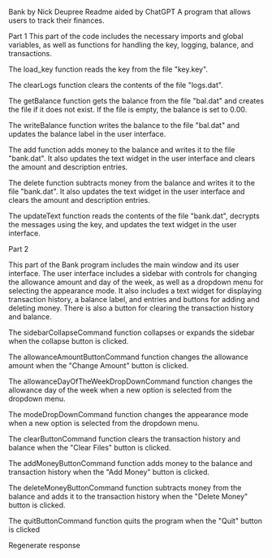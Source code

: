 Bank by Nick Deupree
Readme aided by ChatGPT
A program that allows users to track their finances.

Part 1
This part of the code includes the necessary imports and global variables, as well as functions for handling the key, logging, balance, and transactions.

The load_key function reads the key from the file "key.key".

The clearLogs function clears the contents of the file "logs.dat".

The getBalance function gets the balance from the file "bal.dat" and creates the file if it does not exist. If the file is empty, the balance is set to 0.00.

The writeBalance function writes the balance to the file "bal.dat" and updates the balance label in the user interface.

The add function adds money to the balance and writes it to the file "bank.dat". It also updates the text widget in the user interface and clears the amount and description entries.

The delete function subtracts money from the balance and writes it to the file "bank.dat". It also updates the text widget in the user interface and clears the amount and description entries.

The updateText function reads the contents of the file "bank.dat", decrypts the messages using the key, and updates the text widget in the user interface.

Part 2

This part of the Bank program includes the main window and its user interface. The user interface includes a sidebar with controls for changing the allowance amount and day of the week, as well as a dropdown menu for selecting the appearance mode. It also includes a text widget for displaying transaction history, a balance label, and entries and buttons for adding and deleting money. There is also a button for clearing the transaction history and balance.

The sidebarCollapseCommand function collapses or expands the sidebar when the collapse button is clicked.

The allowanceAmountButtonCommand function changes the allowance amount when the "Change Amount" button is clicked.

The allowanceDayOfTheWeekDropDownCommand function changes the allowance day of the week when a new option is selected from the dropdown menu.

The modeDropDownCommand function changes the appearance mode when a new option is selected from the dropdown menu.

The clearButtonCommand function clears the transaction history and balance when the "Clear Files" button is clicked.

The addMoneyButtonCommand function adds money to the balance and transaction history when the "Add Money" button is clicked.

The deleteMoneyButtonCommand function subtracts money from the balance and adds it to the transaction history when the "Delete Money" button is clicked.

The quitButtonCommand function quits the program when the "Quit" button is clicked



Regenerate response